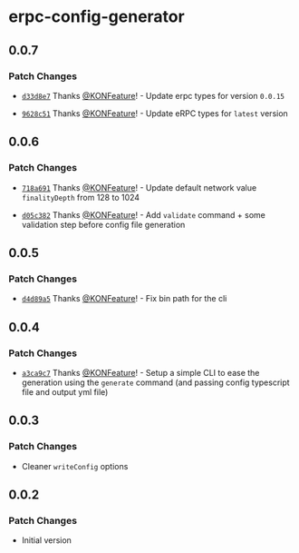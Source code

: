 # erpc-config-generator

## 0.0.7

### Patch Changes

- [`d33d8e7`](https://github.com/KONFeature/erpc-config-generator/commit/d33d8e7747014db2303b00012a92f41b158c7d80) Thanks [@KONFeature](https://github.com/KONFeature)! - Update erpc types for version `0.0.15`

- [`9628c51`](https://github.com/KONFeature/erpc-config-generator/commit/9628c51fc15c434e266bbfa5ffa9ab851400fa08) Thanks [@KONFeature](https://github.com/KONFeature)! - Update eRPC types for `latest` version

## 0.0.6

### Patch Changes

- [`718a691`](https://github.com/KONFeature/erpc-config-generator/commit/718a691bec9d50e80bc02e0faea05a9c971e27e9) Thanks [@KONFeature](https://github.com/KONFeature)! - Update default network value `finalityDepth` from 128 to 1024

- [`d05c382`](https://github.com/KONFeature/erpc-config-generator/commit/d05c38206bc299364aa0b1a01f93a43447878f56) Thanks [@KONFeature](https://github.com/KONFeature)! - Add `validate` command + some validation step before config file generation

## 0.0.5

### Patch Changes

- [`d4d89a5`](https://github.com/KONFeature/erpc-config-generator/commit/d4d89a5f63c19a50d1b20d2cc67274ba3ddb2b78) Thanks [@KONFeature](https://github.com/KONFeature)! - Fix bin path for the cli

## 0.0.4

### Patch Changes

- [`a3ca9c7`](https://github.com/KONFeature/erpc-config-generator/commit/a3ca9c7739b3d64c048dc0dde99c185f643e029b) Thanks [@KONFeature](https://github.com/KONFeature)! - Setup a simple CLI to ease the generation using the `generate` command (and passing config typescript file and output yml file)

## 0.0.3

### Patch Changes

- Cleaner `writeConfig` options

## 0.0.2

### Patch Changes

- Initial version
